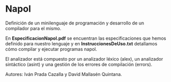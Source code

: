 # Napol

Definición de un minilenguaje de programación y desarrollo de un compilador para el mismo.

En **EspecificacionNapol.pdf** se encuentran las especificaciones que hemos definido para nuestro lenguaje y en **InstruccionesDeUso.txt** detallamos cómo compilar y ejecutar programas napol.

El analizador está compuesto por un analizador léxico (alex), un analizador sintáctico (asint) y una gestión de los errores de compilación (errors).

Autores: Iván Prada Cazalla y David Mallasén Quintana.
